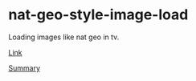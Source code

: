 # nat-geo-style-image-load
Loading images like nat geo in tv.

<a href="https://nikhil-nayyar.web.app/source/myView/myview.html" target="_blank">Link</a>

[Summary](https://nikhilnayyar.web.app/projects#nat-geo-style)
